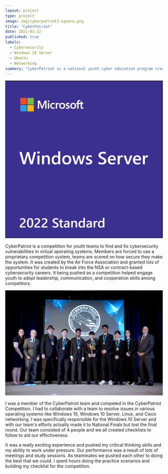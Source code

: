 ```yaml
---
layout: project
type: project
image: img/cyberpatriot1-square.png
title: "CyberPatriot"
date: 2021-01-22
published: true
labels:
  - Cybersecurity
  - Windows 10 Server
  - Ubuntu
  - Networking
summary: "CyberPatriot is a national youth cyber education program created in the United States to help direct students toward careers in cybersecurity or another computer, science, technology, engineering, and mathematics disciplines."
---
```


<img class="img-fluid" src="../img/cyberpatriot1.jpg">

CyberPatriot is a competition for youth teams to find and fix cybersecurity vulnerabilities in virtual operating systems. Members are forced to use a proprietary competition system, teams are scored on how secure they make the system. It was created by the Air Force Association and granted lots of opportunities for students to break into the NSA or contract-based cybersecurity careers. It being pushed as a competition helped engage youth to adopt leadership, communication, and cooperation skills among competitors.

<img class="img-fluid" src="../img/cyberpatriot2.jpg">

I was a member of the CyberPatriot team and competed in the CyberPatriot Competition. I had to collaborate with a team to resolve issues in various operating systems like Windows 10, Windows 10 Server, Linux, and Cisco networking. I was specifically responsible for the Windows 10 Server and with our team's efforts actually made it to National Finals but lost the final round. Our team consisted of 4 people and we all created checklists to follow to aid our effectiveness. 

It was a really exciting experience and pushed my critical thinking skills and my ability to work under pressure. Our performance was a result of lots of meetings and study sessions. As teammates we pushed each other to doing the best that we could. I spent hours doing the practice scenarios and building my checklist for the competition. 
